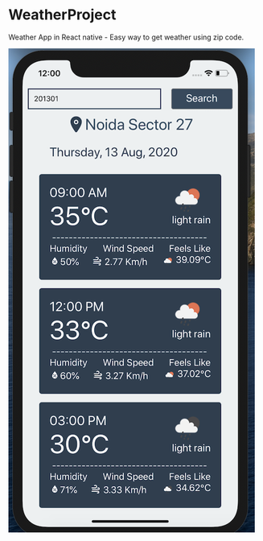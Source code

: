 # WeatherProject
Weather App in React native - Easy way to get weather using zip code.

![alt text](https://raw.githubusercontent.com/raj-engineer/WeatherProject/master/screenshot/Screenshot%202020-08-13%20at%2012.00.14%20PM.png)
